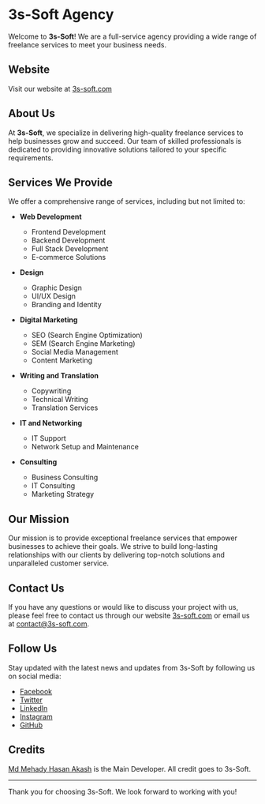 # 3s-Soft Agency

Welcome to **3s-Soft**! We are a full-service agency providing a wide range of freelance services to meet your business needs.

## Website

Visit our website at [3s-soft.com](http://3s-soft.com)

## About Us

At **3s-Soft**, we specialize in delivering high-quality freelance services to help businesses grow and succeed. Our team of skilled professionals is dedicated to providing innovative solutions tailored to your specific requirements.

## Services We Provide

We offer a comprehensive range of services, including but not limited to:

- **Web Development**
  - Frontend Development
  - Backend Development
  - Full Stack Development
  - E-commerce Solutions

- **Design**
  - Graphic Design
  - UI/UX Design
  - Branding and Identity

- **Digital Marketing**
  - SEO (Search Engine Optimization)
  - SEM (Search Engine Marketing)
  - Social Media Management
  - Content Marketing

- **Writing and Translation**
  - Copywriting
  - Technical Writing
  - Translation Services

- **IT and Networking**
  - IT Support
  - Network Setup and Maintenance

- **Consulting**
  - Business Consulting
  - IT Consulting
  - Marketing Strategy

## Our Mission

Our mission is to provide exceptional freelance services that empower businesses to achieve their goals. We strive to build long-lasting relationships with our clients by delivering top-notch solutions and unparalleled customer service.

## Contact Us

If you have any questions or would like to discuss your project with us, please feel free to contact us through our website [3s-soft.com](http://3s-soft.com) or email us at contact@3s-soft.com.

## Follow Us

Stay updated with the latest news and updates from 3s-Soft by following us on social media:


- [Facebook](https://www.facebook.com/3s.soft.bd/)
- [Twitter](https://twitter.com/3ssoft)
- [LinkedIn](https://www.linkedin.com/company/3s-soft/)
- [Instagram](https://www.instagram.com/3ssoft/)
- [GitHub](https://github.com/3s-Soft)

## Credits

[Md Mehady Hasan Akash](https://github.com/akash420dot) is the Main Developer. All credit goes to 3s-Soft.

---

Thank you for choosing 3s-Soft. We look forward to working with you!
